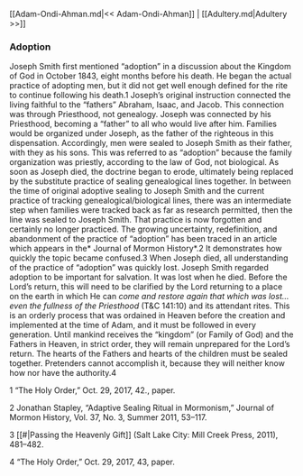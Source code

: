 [[Adam-Ondi-Ahman.md|<< Adam-Ondi-Ahman]]  |  [[Adultery.md|Adultery >>]]

### Adoption
Joseph Smith first mentioned “adoption” in a discussion about the Kingdom of God in October 1843, eight months before his death. He began the actual practice of adopting men, but it did not get well enough defined for the rite to continue following his death.1 Joseph’s original instruction connected the living faithful to the “fathers” Abraham, Isaac, and Jacob. This connection was through Priesthood, not genealogy. Joseph was connected by his Priesthood, becoming a “father” to all who would live after him. Families would be organized under Joseph, as the father of the righteous in this dispensation. Accordingly, men were sealed to Joseph Smith as their father, with they as his sons. This was referred to as “adoption” because the family organization was priestly, according to the law of God, not biological. As soon as Joseph died, the doctrine began to erode, ultimately being replaced by the substitute practice of sealing genealogical lines together. In between the time of original adoptive sealing to Joseph Smith and the current practice of tracking genealogical/biological lines, there was an intermediate step when families were tracked back as far as research permitted, then the line was sealed to Joseph Smith. That practice is now forgotten and certainly no longer practiced. The growing uncertainty, redefinition, and abandonment of the practice of “adoption” has been traced in an article which appears in the* Journal of Mormon History*.2 It demonstrates how quickly the topic became confused.3 When Joseph died, all understanding of the practice of “adoption” was quickly lost. Joseph Smith regarded adoption to be important for salvation. It was lost when he died. Before the Lord’s return, this will need to be clarified by the Lord returning to a place on the earth in which He can *come and restore again that which was lost…even the fullness of the Priesthood* (T&C 141:10) and its attendant rites. This is an orderly process that was ordained in Heaven before the creation and implemented at the time of Adam, and it must be followed in every generation. Until mankind receives the “kingdom” (or Family of God) and the Fathers in Heaven, in strict order, they will remain unprepared for the Lord’s return. The hearts of the Fathers and hearts of the children must be sealed together. Pretenders cannot accomplish it, because they will neither know how nor have the authority.4



1 “The Holy Order,” Oct. 29, 2017, 42., paper.


2 Jonathan Stapley, “Adaptive Sealing Ritual in Mormonism,” Journal of Mormon History, Vol. 37, No. 3, Summer 2011, 53–117.


3
[[#|Passing the Heavenly Gift]] (Salt Lake City: Mill Creek Press, 2011), 481–482.


4 “The Holy Order,” Oct. 29, 2017, 43, paper.
